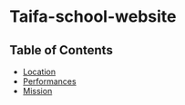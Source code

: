 # Taifa-school-website

## Table of Contents 
- [Location](#location)
- [Performances](#performance)
- [Mission](#mission)



